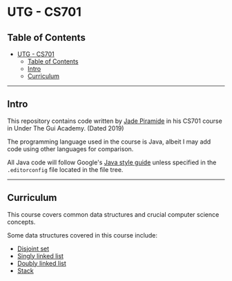 # UTG - CS701 #

## Table of Contents ##
- [UTG - CS701](#utg---cs701)
	- [Table of Contents](#table-of-contents)
	- [Intro](#intro)
	- [Curriculum](#curriculum)


---

## Intro ##

This repository contains code written by [Jade Piramide](https://www.github.com/Jiramide) in his CS701
course in Under The Gui Academy. (Dated 2019)

The programming language used in the course is Java, albeit I may add
code using other languages for comparison.

All Java code will follow Google's [Java style guide](https://google.github.io/styleguide/javaguide.html)
unless specified in the `.editorconfig` file located in the file tree.

---
## Curriculum ##

This course covers common data structures and crucial computer science concepts.

Some data structures covered in this course include:
- [Disjoint set](https://en.wikipedia.org/wiki/Disjoint-set_data_structure)
- [Singly linked list](https://en.wikibooks.org/wiki/Data_Structures/Singly_Linked_Lists)
- [Doubly linked list](https://en.wikipedia.org/wiki/Doubly_linked_list)
- [Stack](https://en.wikipedia.org/wiki/Stack_(abstract_data_type))